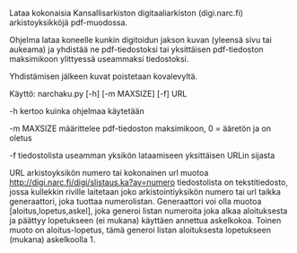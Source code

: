 Lataa kokonaisia Kansallisarkiston digitaaliarkiston (digi.narc.fi) arkistoyksikköjä pdf-muodossa.

Ohjelma lataa koneelle kunkin digitoidun jakson kuvan (yleensä sivu tai aukeama) ja yhdistää ne pdf-tiedostoksi tai yksittäisen pdf-tiedoston maksimikoon ylittyessä useammaksi tiedostoksi.

Yhdistämisen jälkeen kuvat poistetaan kovalevyltä.

Käyttö: narchaku.py [-h] [-m MAXSIZE] [-f] URL

-h kertoo kuinka ohjelmaa käytetään

-m MAXSIZE määrittelee pdf-tiedoston maksimikoon, 0 = ääretön ja on oletus

-f tiedostolista useamman yksikön lataamiseen yksittäisen URLin sijasta

URL  arkistoyksikön numero tai kokonainen url muotoa http://digi.narc.fi/digi/slistaus.ka?ay=numero
tiedostolista on tekstitiedosto, jossa kullekkin riville laitetaan joko arkistointiyksikön numero tai url taikka generaattori, joka tuottaa numerolistan. Generaattori voi olla muotoa [aloitus,lopetus,askel], joka generoi listan numeroita joka alkaa aloituksesta ja päättyy lopetukseen (ei mukana) käyttäen annettua askelkokoa. Toinen muoto on aloitus-lopetus, tämä generoi listan aloituksesta lopetukseen (mukana) askelkoolla 1.
